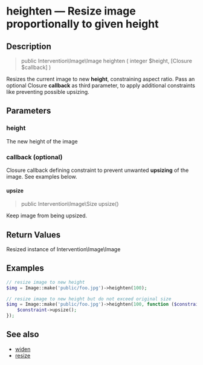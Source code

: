 # heighten — Resize image proportionally to given height

## Description

> public Intervention\Image\Image heighten ( integer $height, [Closure $callback] )

Resizes the current image to new **height**, constraining aspect ratio. Pass an optional Closure **callback** as third parameter, to apply additional constraints like preventing possible upsizing.

## Parameters

### height
The new height of the image

### callback (optional)
Closure callback defining constraint to prevent unwanted **upsizing** of the image. See examples below.

#### upsize

> public Intervention\Image\Size upsize()

Keep image from being upsized.



## Return Values
Resized instance of Intervention\Image\Image

## Examples

```php
// resize image to new height
$img = Image::make('public/foo.jpg')->heighten(100);

// resize image to new height but do not exceed original size
$img = Image::make('public/foo.jpg')->heighten(100, function ($constraint) {
    $constraint->upsize();
});
```

## See also

- [widen](/api/widen)
- [resize](/api/resize)
